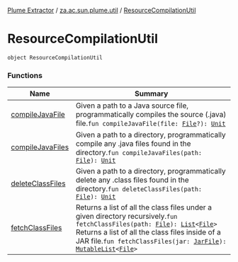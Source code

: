 [Plume Extractor](../../index.md) / [za.ac.sun.plume.util](../index.md) / [ResourceCompilationUtil](./index.md)

# ResourceCompilationUtil

`object ResourceCompilationUtil`

### Functions

| Name | Summary |
|---|---|
| [compileJavaFile](compile-java-file.md) | Given a path to a Java source file, programmatically compiles the source (.java) file.`fun compileJavaFile(file: `[`File`](https://docs.oracle.com/javase/8/docs/api/java/io/File.html)`?): `[`Unit`](https://kotlinlang.org/api/latest/jvm/stdlib/kotlin/-unit/index.html) |
| [compileJavaFiles](compile-java-files.md) | Given a path to a directory, programmatically compile any .java files found in the directory.`fun compileJavaFiles(path: `[`File`](https://docs.oracle.com/javase/8/docs/api/java/io/File.html)`): `[`Unit`](https://kotlinlang.org/api/latest/jvm/stdlib/kotlin/-unit/index.html) |
| [deleteClassFiles](delete-class-files.md) | Given a path to a directory, programmatically delete any .class files found in the directory.`fun deleteClassFiles(path: `[`File`](https://docs.oracle.com/javase/8/docs/api/java/io/File.html)`): `[`Unit`](https://kotlinlang.org/api/latest/jvm/stdlib/kotlin/-unit/index.html) |
| [fetchClassFiles](fetch-class-files.md) | Returns a list of all the class files under a given directory recursively.`fun fetchClassFiles(path: `[`File`](https://docs.oracle.com/javase/8/docs/api/java/io/File.html)`): `[`List`](https://kotlinlang.org/api/latest/jvm/stdlib/kotlin.collections/-list/index.html)`<`[`File`](https://docs.oracle.com/javase/8/docs/api/java/io/File.html)`>`<br>Returns a list of all the class files inside of a JAR file.`fun fetchClassFiles(jar: `[`JarFile`](https://docs.oracle.com/javase/8/docs/api/java/util/jar/JarFile.html)`): `[`MutableList`](https://kotlinlang.org/api/latest/jvm/stdlib/kotlin.collections/-mutable-list/index.html)`<`[`File`](https://docs.oracle.com/javase/8/docs/api/java/io/File.html)`>` |

